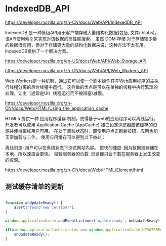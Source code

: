 # IndexedDB_API


https://developer.mozilla.org/zh-CN/docs/Web/API/IndexedDB_API



IndexedDB 是一种低级API用于客户端存储大量结构化数据(包括, 文件/ blobs)。
该API使用索引来实现对该数据的高性能搜索。
虽然 DOM 存储 对于存储较少量的数据很有用，但对于存储更大量的结构化数据来说，这种方法不太有用。
IndexedDB提供了一个解决方案。



https://developer.mozilla.org/en-US/docs/Web/API/Web_Storage_API


https://developer.mozilla.org/zh-CN/docs/Web/API/Web_Workers_API


Web Workers是一种机制，通过它可以使一个脚本操作在与Web应用程序的主执行线程分离的后台线程中运行。
这样做的优点是可以在单独的线程中执行繁琐的处理，让主（通常是UI）线程运行而不被阻塞/减慢。



https://developer.mozilla.org/zh-CN/docs/Web/HTML/Using_the_application_cache



HTML5 提供一种 应用程序缓存 机制，使得基于web的应用程序可以离线运行。开发者可以使用 Application Cache (AppCache) 接口设定浏览器应该缓存的资源并使得离线用户可用。 在处于离线状态时，即使用户点击刷新按钮，应用也能正常加载与工作。
使用应用缓存可以得到以下益处：

离线浏览: 用户可以在离线状态下浏览网站内容。
更快的速度: 因为数据被存储在本地，所以速度会更快。
减轻服务器的负载: 浏览器只会下载在服务器上发生改变的资源。


https://developer.mozilla.org/zh-CN/docs/Web/HTML/Element/html



## 测试缓存清单的更新

```js

function onUpdateReady() {
    alert('found new version!');
}

window.applicationCache.addEventListener('updateready', onUpdateReady);

if(window.applicationCache.status === window.applicationCache.UPDATEREADY) {
    onUpdateReady();
}
``` 






